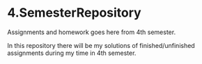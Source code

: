 # 4.SemesterRepository
Assignments and homework goes here from 4th semester.

In this repository there will be my solutions of finished/unfinished assignments during my time in 4th semester.
